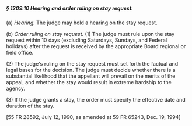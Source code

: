 ##### § 1209.10 Hearing and order ruling on stay request. #####

(a) *Hearing.* The judge may hold a hearing on the stay request.

(b) *Order ruling on stay request.* (1) The judge must rule upon the stay request within 10 days (excluding Saturdays, Sundays, and Federal holidays) after the request is received by the appropriate Board regional or field office.

(2) The judge's ruling on the stay request must set forth the factual and legal bases for the decision. The judge must decide whether there is a substantial likelihood that the appellant will prevail on the merits of the appeal, and whether the stay would result in extreme hardship to the agency.

(3) If the judge grants a stay, the order must specify the effective date and duration of the stay.

[55 FR 28592, July 12, 1990, as amended at 59 FR 65243, Dec. 19, 1994]